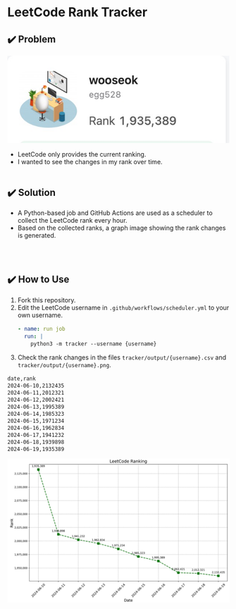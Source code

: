 # LeetCode Rank Tracker

## :heavy_check_mark: Problem

![leetcode_profile.jpg](docs/img/leetcode_profile.jpg)  
- LeetCode only provides the current ranking.
- I wanted to see the changes in my rank over time.
<br></br>

## :heavy_check_mark: Solution
- A Python-based job and GitHub Actions are used as a scheduler to collect the LeetCode rank every hour.
- Based on the collected ranks, a graph image showing the rank changes is generated.

<br></br>

## :heavy_check_mark: How to Use
1. Fork this repository.
2. Edit the LeetCode username in `.github/workflows/scheduler.yml` to your own username.
    ```yaml
    - name: run job
      run: |
        python3 -m tracker --username {username}
    ```
3. Check the rank changes in the files `tracker/output/{username}.csv` and `tracker/output/{username}.png`.
```
date,rank
2024-06-10,2132435
2024-06-11,2012321
2024-06-12,2002421
2024-06-13,1995389
2024-06-14,1985323
2024-06-15,1971234
2024-06-16,1962834
2024-06-17,1941232
2024-06-18,1939898
2024-06-19,1935389
```
![sample_ranking.jpg](docs/img/new_sample_ranking.jpg)